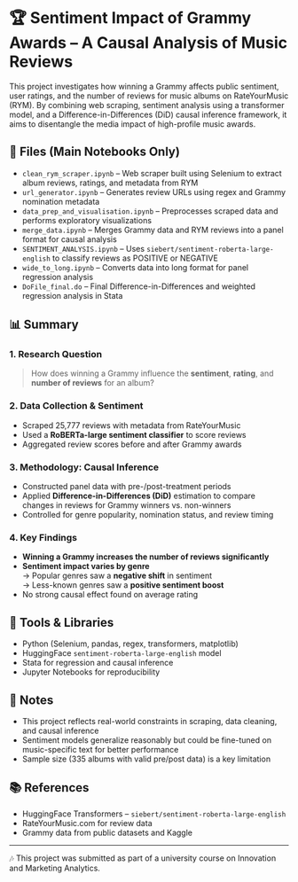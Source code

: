 # 🏆 Sentiment Impact of Grammy Awards – A Causal Analysis of Music Reviews

This project investigates how winning a Grammy affects public sentiment, user ratings, and the number of reviews for music albums on RateYourMusic (RYM). By combining web scraping, sentiment analysis using a transformer model, and a Difference-in-Differences (DiD) causal inference framework, it aims to disentangle the media impact of high-profile music awards.

## 📁 Files (Main Notebooks Only)

- `clean_rym_scraper.ipynb` – Web scraper built using Selenium to extract album reviews, ratings, and metadata from RYM  
- `url_generator.ipynb` – Generates review URLs using regex and Grammy nomination metadata  
- `data_prep_and_visualisation.ipynb` – Preprocesses scraped data and performs exploratory visualizations  
- `merge_data.ipynb` – Merges Grammy data and RYM reviews into a panel format for causal analysis  
- `SENTIMENT_ANALYSIS.ipynb` – Uses `siebert/sentiment-roberta-large-english` to classify reviews as POSITIVE or NEGATIVE  
- `wide_to_long.ipynb` – Converts data into long format for panel regression analysis  
- `DoFile_final.do` – Final Difference-in-Differences and weighted regression analysis in Stata  

## 📊 Summary

### 1. Research Question
> How does winning a Grammy influence the **sentiment**, **rating**, and **number of reviews** for an album?

### 2. Data Collection & Sentiment
- Scraped 25,777 reviews with metadata from RateYourMusic  
- Used a **RoBERTa-large sentiment classifier** to score reviews  
- Aggregated review scores before and after Grammy awards

### 3. Methodology: Causal Inference
- Constructed panel data with pre-/post-treatment periods  
- Applied **Difference-in-Differences (DiD)** estimation to compare changes in reviews for Grammy winners vs. non-winners  
- Controlled for genre popularity, nomination status, and review timing

### 4. Key Findings
- **Winning a Grammy increases the number of reviews significantly**  
- **Sentiment impact varies by genre**  
  → Popular genres saw a **negative shift** in sentiment  
  → Less-known genres saw a **positive sentiment boost**  
- No strong causal effect found on average rating  

## 🔧 Tools & Libraries
- Python (Selenium, pandas, regex, transformers, matplotlib)  
- HuggingFace `sentiment-roberta-large-english` model  
- Stata for regression and causal inference  
- Jupyter Notebooks for reproducibility

## 📌 Notes
- This project reflects real-world constraints in scraping, data cleaning, and causal inference  
- Sentiment models generalize reasonably but could be fine-tuned on music-specific text for better performance  
- Sample size (335 albums with valid pre/post data) is a key limitation

## 📚 References
- HuggingFace Transformers – `siebert/sentiment-roberta-large-english`  
- RateYourMusic.com for review data  
- Grammy data from public datasets and Kaggle  

---

🎶 This project was submitted as part of a university course on Innovation and Marketing Analytics.
